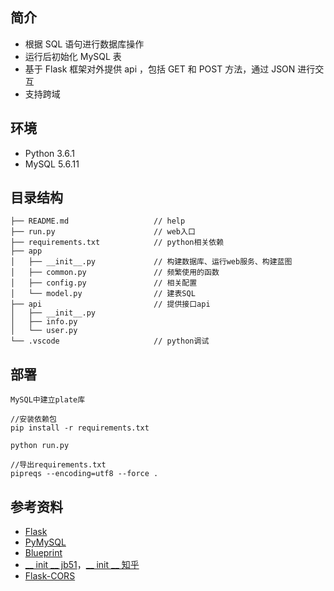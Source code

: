 ## 简介

- 根据 SQL 语句进行数据库操作
- 运行后初始化 MySQL 表
- 基于 Flask 框架对外提供 api ，包括 GET 和 POST 方法，通过 JSON 进行交互
- 支持跨域

## 环境

- Python 3.6.1
- MySQL 5.6.11

## 目录结构

```
├── README.md                   // help
├── run.py                      // web入口
├── requirements.txt            // python相关依赖
├── app                         
│   ├── __init__.py             // 构建数据库、运行web服务、构建蓝图
│   ├── common.py               // 频繁使用的函数
│   ├── config.py               // 相关配置
│   └── model.py                // 建表SQL
├── api                         // 提供接口api
│   ├── __init__.py             
│   ├── info.py                 
│   └── user.py                 
└── .vscode                     // python调试
```

## 部署

```
MySQL中建立plate库

//安装依赖包
pip install -r requirements.txt

python run.py

//导出requirements.txt
pipreqs --encoding=utf8 --force .
```

## 参考资料

- [Flask](http://docs.jinkan.org/docs/flask/)
- [PyMySQL](http://www.runoob.com/python3/python3-mysql.html)
- [Blueprint](http://python.usyiyi.cn/documents/flask_011_ch/blueprints.html)
- [__ init __ jb51](http://www.jb51.net/article/87080.htm)，[__ init __ 知乎](https://www.zhihu.com/question/28688151)
- [Flask-CORS](https://codinglonglong.github.io/posts/flask-corsjie-jue-ajaxkua-yu-qing-qiu-wen-ti/)